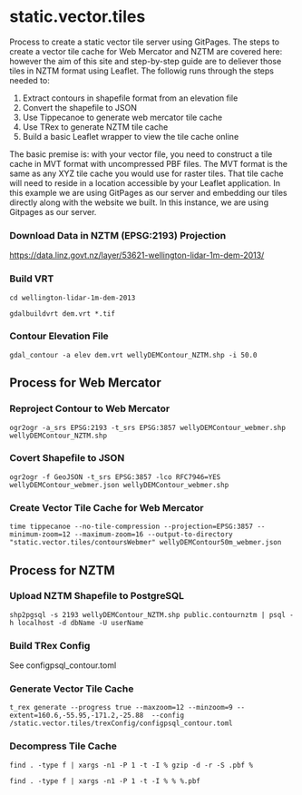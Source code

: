 # static.vector.tiles

Process to create a static vector tile server using GitPages. The steps to create a vector tile cache for Web Mercator and NZTM are covered here: however the aim of this site and step-by-step guide are to deliever those tiles in NZTM format using Leaflet. The followig runs through the steps needed to:

1. Extract contours in shapefile format from an elevation file
1. Convert the shapefile to JSON
1. Use Tippecanoe to generate web mercator tile cache
1. Use TRex to generate NZTM tile cache
1. Build a basic Leaflet wrapper to view the tile cache online 

The basic premise is: with your vector file, you need to construct a tile cache in MVT format with uncompressed PBF files. The MVT format is the same as any XYZ tile cache you would use for raster tiles. That tile cache will need to reside in a location accessible by your Leaflet application.   In this example we are using GitPages as our server and embedding our tiles directly along with the website we built.  In this instance, we are using Gitpages as our server.  

### Download Data in NZTM (EPSG:2193) Projection
https://data.linz.govt.nz/layer/53621-wellington-lidar-1m-dem-2013/

### Build VRT
```cd wellington-lidar-1m-dem-2013```

```gdalbuildvrt dem.vrt *.tif```

### Contour Elevation File
```gdal_contour -a elev dem.vrt wellyDEMContour_NZTM.shp -i 50.0```


## Process for Web Mercator
### Reproject Contour to Web Mercator
```ogr2ogr -a_srs EPSG:2193 -t_srs EPSG:3857 wellyDEMContour_webmer.shp wellyDEMContour_NZTM.shp```

### Covert Shapefile to JSON
```ogr2ogr -f GeoJSON -t_srs EPSG:3857 -lco RFC7946=YES wellyDEMContour_webmer.json wellyDEMContour_webmer.shp```

### Create Vector Tile Cache for Web Mercator
```time tippecanoe --no-tile-compression --projection=EPSG:3857 --minimum-zoom=12 --maximum-zoom=16 --output-to-directory "static.vector.tiles/contoursWebmer" wellyDEMContour50m_webmer.json```


## Process for NZTM
### Upload NZTM Shapefile to PostgreSQL
```shp2pgsql -s 2193 wellyDEMContour_NZTM.shp public.contournztm | psql -h localhost -d dbName -U userName```

### Build TRex Config
See configpsql_contour.toml

### Generate Vector Tile Cache
```t_rex generate --progress true --maxzoom=12 --minzoom=9 --extent=160.6,-55.95,-171.2,-25.88  --config /static.vector.tiles/trexConfig/configpsql_contour.toml```

### Decompress Tile Cache
```find . -type f | xargs -n1 -P 1 -t -I % gzip -d -r -S .pbf %```

```find . -type f | xargs -n1 -P 1 -t -I % % %.pbf```
